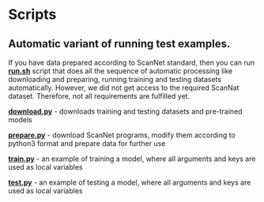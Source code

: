 # Scripts 

## Automatic variant of running test examples.
If you have data prepared according to ScanNet standard, then you can run **[run.sh](https://github.com/Nik212/FSE_project_team_6/blob/main/scripts/run.sh)** script that does all the sequence of automatic processing like downloading and preparing, running training and testing datasets automatically. However, we did not get access to the required ScanNat dataset. Therefore, not all requirements are fulfilled yet.

**[download.py](https://github.com/Nik212/FSE_project_team_6/blob/main/scripts/download.py)** - downloads training and testing datasets and pre-trained models 

**[prepare.py](https://github.com/Nik212/FSE_project_team_6/blob/main/scripts/prepare.py)** - download ScanNet programs, modify them according to python3 format and prepare data for further use 

**[train.py](https://github.com/Nik212/FSE_project_team_6/blob/main/scripts/train.py)** - an example of training a model, where all arguments and keys are used as local variables

**[test.py](https://github.com/Nik212/FSE_project_team_6/blob/main/scripts/test.py)** - an example of testing a model, where all arguments and keys are used as local variables
